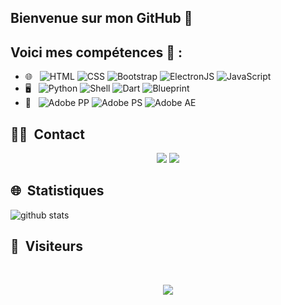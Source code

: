 ## Bienvenue sur mon GitHub 👋
## Voici mes compétences 🚀 :
- 🌐 &nbsp;
  ![HTML](https://img.shields.io/badge/-HTML-333333?style=flat-square&logo=HTML5)
  ![CSS](https://img.shields.io/badge/-CSS-333333?style=flat-square&logo=CSS3&logoColor=1572B6)
  ![Bootstrap](https://img.shields.io/badge/-Bootstrap-333333?style=flat-square&logo=bootstrap&logoColor=563D7C)
  ![ElectronJS](https://img.shields.io/badge/-ElectronJS-333333?style=flat-square&logo=electron)
  ![JavaScript](https://img.shields.io/badge/-javascript-333333?style=flat-square&logo=javascript)
- 🖥️ &nbsp;
  ![Python](https://img.shields.io/badge/-Python-333333?style=flat-square&logo=python)
  ![Shell](https://img.shields.io/badge/-Shell-333333?style=flat-square&logo=gnu-bash)
  ![Dart](https://img.shields.io/badge/-Dart-333333?style=flat-square&logo=dart)
  ![Blueprint](https://img.shields.io/badge/-Blueprint-333333?style=flat-square&logo=blueprint)
 - 🎨 &nbsp;
 ![Adobe PP](https://img.shields.io/badge/-Adobe&enspPremière&nbspPro-333333?style=flat-square&logo=adobepremierepro)
 ![Adobe PS](https://img.shields.io/badge/-Photoshop-333333?style=flat-square&logo=adobephotoshop)
 ![Adobe AE](https://img.shields.io/badge/-Adobe&nbspAfter&nbspEffects-333333?style=flat-square&logo=adobeaftereffects)

##  🤝🏻 &nbsp;Contact

<p align="center">
<a href="mailto:amriiyed410@icloud.com"><img src="https://img.shields.io/badge/-amriiyed410@icloud.com-9497CE?style=flat-square&logo=protonmail&logoColor=white"/></a>
 <a href="https://www.instagram.com/iyed.dev/"><img src="https://img.shields.io/badge/-iyed.dev-9497CE?style=flat-square&logo=instagram&logoColor=red"/></a>

  
  
## 🌐 &nbsp;Statistiques


![github stats](https://github-readme-stats.vercel.app/api/top-langs/?username=iyed-dev&theme=tokyonigh)


<!--
<img height="180em" src="https://github-readme-stats-eight-theta.vercel.app/api/top-langs/?username=iyed-dev&theme=dark&layout=compact&exclude_lang=java+r&hide_border=true&count_private=true"/>

![image drone gif](https://images.squarespace-cdn.com/content/v1/57a699cbe6f2e1f140d7a6f0/1487999817483-WVKKRXBXMOTHY2668FMY/ke17ZwdGBToddI8pDm48kFZ_DkQepisrGlWprJgXVKhZw-zPPgdn4jUwVcJE1ZvWQUxwkmyExglNqGp0IvTJZUJFbgE-7XRK3dMEBRBhUpypMQKA_akJd-8wDjR6vPSRtsJehSp9GTdlOV-w-2udr0O8I16LV2TDWx5yo_ad-_0/Drone-racing-tron-small.gif
)

<!--
<p align=center>
  <img align="center" src="https://github-readme-stats.vercel.app/api?username=iyed-dev&show_icons=true&theme=tokyonight&count_private=true" />
</p>
<p align=center>
  <img align="center" src="https://github-readme-stats.vercel.app/api/top-langs/?username=iyed-dev&theme=tokyonigh" />
</p>
-->

##  👀 &nbsp;Visiteurs
<br>
<p align="center">
  <img src="https://profile-counter.glitch.me/iyed-dev/count.svg" />
</p>
